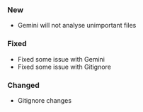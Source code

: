 ### New
- Gemini will not analyse unimportant files

### Fixed
- Fixed some issue with Gemini
- Fixed some issue with Gitignore


### Changed
- Gitignore changes

